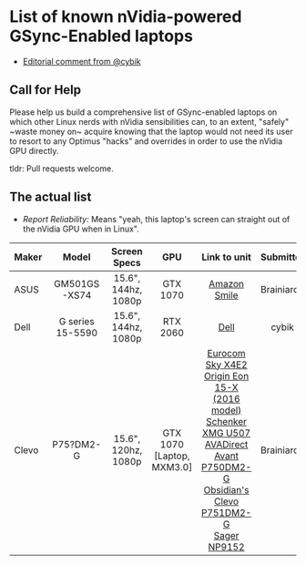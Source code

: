 List of known nVidia-powered GSync-Enabled laptops
==================================================

* [Editorial comment from @cybik](EDITORIAL.md)

Call for Help
-------------
Please help us build a comprehensive list of GSync-enabled laptops on which other Linux nerds with nVidia sensibilities can, to an extent, "safely" ~waste money on~ acquire knowing that the laptop would not need its user to resort to any Optimus "hacks" and overrides in order to use the nVidia GPU directly.

tldr: Pull requests welcome.

The actual list
---------------

* _Report Reliability:_ Means "yeah, this laptop's screen can straight out of the nVidia GPU when in Linux".

|Maker|Model|Screen Specs|GPU|Link to unit|Submitter|Report Reliability*|Price|More|
|:---|:---:|:---:|:---:|:---:|:---:|:---:|:---:|---:|
|ASUS|GM501GS-XS74|15.6", 144hz, 1080p|GTX 1070|[Amazon Smile](https://smile.amazon.com/dp/B07BSKLV3K/)|Brainiarc7|Assumed as User-confirmed|1550USD|[Setup gist](https://gist.github.com/Brainiarc7/c3fa09bc2ecb4153434cd98b6fb06238)|
|Dell|G series 15-5590|15.6", 144hz, 1080p|RTX 2060|[Dell](https://www.dell.com/en-us/shop/gaming-and-games/dell-g5-15-gaming/spd/g-series-15-5590-laptop/gnvca5cr042es)|cybik|Unconfirmed|1500USD||
|Clevo|P75?DM2-G|15.6", 120hz, 1080p|GTX 1070 [Laptop, MXM3.0]|[Eurocom Sky X4E2](http://www.eurocom.com/ec/configure%282,387,0%29SkyX4E2)<br/>[Origin Eon 15-X (2016 model)](https://www.originpc.com/gaming/laptops/eon15-x/)<br/>[Schenker XMG U507](https://www.notebookcheck.net/Schenker-XMG-U507-Clevo-P751DM2-G-Laptop-Review.209180.0.html)<br/>[AVADirect Avant P750DM2-G](https://www.avadirect.com/Reviews/avant-p750dm2-g-review-by-digital-trends)<br/>[Obsidian's Clevo P751DM2-G](https://www.obsidian-pc.com/en/portatil-clevo-p751dm2-g/)<br/>[Sager NP9152](https://www.sagernotebook.com/NP9152-P750DM2-G/)|Brainiarc7|Unconfirmed||It actually doesn't have Optimus :D<br/>[More details](https://gist.github.com/Brainiarc7/6a1652d4da6a30ae3c525c7d063d1277)<br/>[Tuning](https://gist.github.com/Brainiarc7/ba998de74aec480c25dd16f064a6d413)|
